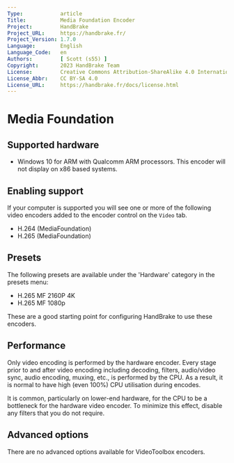 ```yaml
---
Type:            article
Title:           Media Foundation Encoder
Project:         HandBrake
Project_URL:     https://handbrake.fr/
Project_Version: 1.7.0
Language:        English
Language_Code:   en
Authors:         [ Scott (s55) ]
Copyright:       2023 HandBrake Team
License:         Creative Commons Attribution-ShareAlike 4.0 International
License_Abbr:    CC BY-SA 4.0
License_URL:     https://handbrake.fr/docs/license.html
---
```


Media Foundation
==================

## Supported hardware

- Windows 10 for ARM with Qualcomm ARM processors. This encoder will not display on x86 based systems.

## Enabling support

If your computer is supported you will see one or more of the following video encoders added to the encoder control on the `Video` tab.

- H.264 (MediaFoundation)
- H.265 (MediaFoundation)

## Presets

The following presets are available under the 'Hardware' category in the presets menu:

- H.265 MF 2160P 4K
- H.265 MF 1080p

These are a good starting point for configuring HandBrake to use these encoders.

## Performance

Only video encoding is performed by the hardware encoder. Every stage prior to and after video encoding including decoding, filters, audio/video sync, audio encoding, muxing, etc., is performed by the CPU. As a result, it is normal to have high (even 100%) CPU utilisation during encodes.

It is common, particularly on lower-end hardware, for the CPU to be a bottleneck for the hardware video encoder. To minimize this effect, disable any filters that you do not require.

## Advanced options

There are no advanced options available for VideoToolbox encoders.
